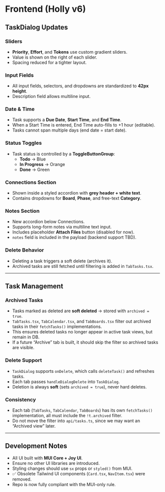 # Frontend (Holly v6)

## TaskDialog Updates

### Sliders
- **Priority**, **Effort**, and **Tokens** use custom gradient sliders.
- Value is shown on the right of each slider.
- Spacing reduced for a tighter layout.

### Input Fields
- All input fields, selectors, and dropdowns are standardized to **42px height**.
- Description field allows multiline input.

### Date & Time
- Task supports a **Due Date**, **Start Time**, and **End Time**.
- When a Start Time is entered, End Time auto-fills to +1 hour (editable).
- Tasks cannot span multiple days (end date = start date).

### Status Toggles
- Task status is controlled by a **ToggleButtonGroup**:
  - **Todo** → Blue
  - **In Progress** → Orange
  - **Done** → Green

### Connections Section
- Shown inside a styled accordion with **grey header + white text**.
- Contains dropdowns for **Board**, **Phase**, and free-text **Category**.

### Notes Section
- New accordion below Connections.
- Supports long-form notes via multiline text input.
- Includes placeholder **Attach Files** button (disabled for now).
- `notes` field is included in the payload (backend support TBD).

### Delete Behavior
- Deleting a task triggers a soft delete (archives it).
- Archived tasks are still fetched until filtering is added in `TabTasks.tsx`.

---

## Task Management

### Archived Tasks
- Tasks marked as deleted are **soft deleted** → stored with `archived = true`.
- `TabTasks.tsx`, `TabCalendar.tsx`, and `TabBoards.tsx` filter out archived tasks in their `fetchTasks()` implementations.
- This ensures deleted tasks no longer appear in active task views, but remain in DB.
- If a future “Archive” tab is built, it should skip the filter so archived tasks are visible.

### Delete Support
- `TaskDialog` supports `onDelete`, which calls `deleteTask()` and refreshes tasks.
- Each tab passes `handleDialogDelete` into `TaskDialog`.
- Deletion is always **soft** (sets `archived = true`), never hard deletes.

### Consistency
- Each tab (`TabTasks`, `TabCalendar`, `TabBoards`) has its own `fetchTasks()` implementation, all must include the `!t.archived` filter.
- Do not move the filter into `api/tasks.ts`, since we may want an “Archived view” later.

---

## Development Notes
- All UI built with **MUI Core + Joy UI**.
- Ensure no other UI libraries are introduced.
- Styling changes should use `sx` props or `styled()` from MUI.
- ✅ Obsolete Tailwind UI components (`Card.tsx`, `NavItem.tsx`) were removed.
- Repo is now fully compliant with the MUI-only rule.